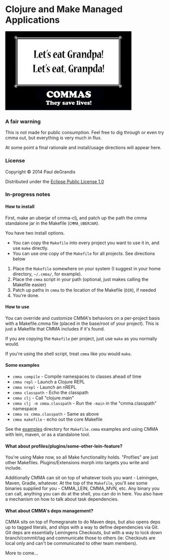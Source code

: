 
Clojure and Make Managed Applications
=====================================

![](docs/commas_save_lives.jpg)

### A fair warning

This is not made for public consumption.  Feel free to dig through or even
try cmma out, but everything is very much in flux.

At some point a final rationale and install/usage directions will appear here.

### License

Copyright © 2014 Paul deGrandis

Distributed under the [Eclipse Public License 1.0](http://opensource.org/licenses/EPL-1.0)

### In-progress notes

#### How to install

First, make an uberjar of cmma-clj, and patch up the path the cmma standalone
jar in the Makefile (`CMMA_UBERJAR`).

You have two install options.

 * You can copy the `Makefile` into every project you want to use it in, and use `make` directly.
 * You can use one copy of the `Makefile` for all projects.  See directions below

1. Place the `Makefile` somewhere on your system (I suggest in your home directory, `~/.cmma/`, for example).
2. Place the `cmma` script in your path (optional, just makes calling the Makefile easier)
3. Patch up paths in `cmma` to the location of the Makefile (`DIR`), if needed
4. You're done.

#### How to use

You can override and customize CMMA's behaviors on a per-project basis with a Makefile.cmma file (placed in the base/root of your project).
This is just a Makefile that CMMA includes if it's found.

If you are copying the `Makefile` per project, just use `make` as you normally would.

If you're using the shell script, treat `cmma` like you would `make`.

#### Some examples

 * `cmma compile` - Compile namespaces to classes ahead of time
 * `cmma repl` - Launch a Clojure REPL
 * `cmma nrepl` - Launch an nREPL
 * `cmma classpath` - Echo the classpath
 * `cmma clj` - Call "clojure.main"
 * `cmma clj -m cmma.classpath` - Run the `-main` in the "cmma.classpath" namespace
 * `cmma ns cmma.classpath` - Same as above
 * `cmma makefile` - echo out the core Makefile

See the [examples](./cmma-clj/examples) directory for `Makefile.cmma` examples
and using CMMA with lein, maven, or as a standalone tool.

#### What about profiles/plugins/some-other-lein-feature?

You're using Make now, so all Make functionality holds.  "Profiles" are just
other Makefiles.  Plugins/Extensions morph into targets you write and include.

Additionally CMMA can sit on top of whatever tools you want - Leiningen, Maven,
Gradle, whatever.  At the top of the `Makefile`, you'll see some binaries
supplied for you - CMMA\_LEIN, CMMA\_MVN, etc.  Any binary you can call,
anything you can do at the shell, you can do in here.  You also have a
mechanism on how to talk about task dependencies.

#### What about CMMA's deps management?

CMMA sits on top of Pomegranate to do Maven deps, but also opens deps up to
tagged literals, and ships with a way to define dependencies via Git.
Git deps are essentially Leiningens Checkouts, but with a way to lock down branch/commit/tag
and communicate those to others (ie: Checkouts are local only and can't be communicated to other team members).

More to come...

